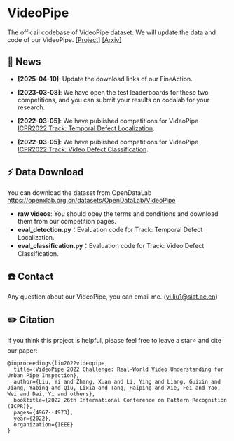 # VideoPipe
The officail codebase of VideoPipe dataset. We will update the data and code of our VideoPipe.
[[Project]](https://videopipe.github.io/)    [[Arxiv]](https://arxiv.org/abs/2210.11158)   




## 📰 News
* **[2025-04-10]**: Update the download links of our FineAction.
* **[2023-03-08]**: We have open the test leaderboards for these two competitions, and you can submit your results on codalab for your research.
* **[2022-03-05]**: We have published competitions for VideoPipe [ICPR2022 Track: Temporal Defect Localization](https://codalab.lisn.upsaclay.fr/competitions/2284).

* **[2022-03-05]**: We have published competitions for VideoPipe [ICPR2022 Track: Video Defect Classification](https://codalab.lisn.upsaclay.fr/competitions/2232).



## ⚡️ Data Download

You can download the dataset from OpenDataLab https://openxlab.org.cn/datasets/OpenDataLab/VideoPipe

* **raw videos**: You should obey the terms and conditions and download them from our competition pages.
* **eval_detection.py**：Evaluation code for Track: Temporal Defect Localization.
* **eval_classification.py**：Evaluation code for Track: Video Defect Classification.


## ☎️ Contact 

Any question about our VideoPipe, you can email me. (yi.liu1@siat.ac.cn)





## ✏️ Citation

If you think this project is helpful, please feel free to leave a star⭐️ and cite our paper:
```
@inproceedings{liu2022videopipe,
  title={VideoPipe 2022 Challenge: Real-World Video Understanding for Urban Pipe Inspection},
  author={Liu, Yi and Zhang, Xuan and Li, Ying and Liang, Guixin and Jiang, Yabing and Qiu, Lixia and Tang, Haiping and Xie, Fei and Yao, Wei and Dai, Yi and others},
  booktitle={2022 26th International Conference on Pattern Recognition (ICPR)},
  pages={4967--4973},
  year={2022},
  organization={IEEE}
}
```
